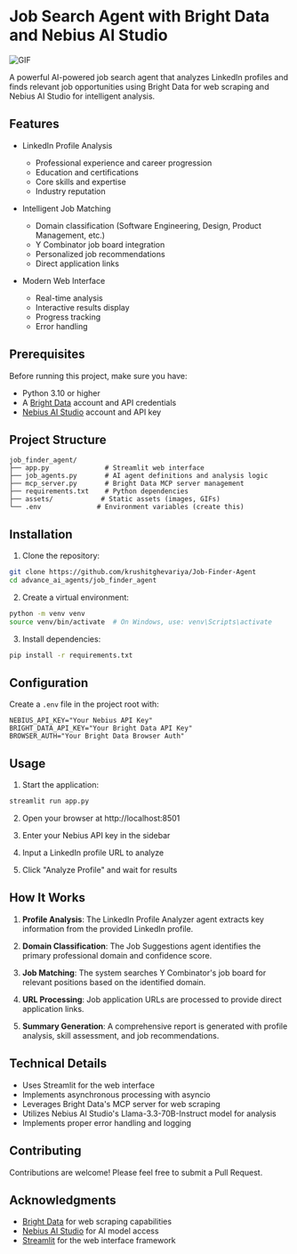 # Job Search Agent with Bright Data and Nebius AI Studio

![GIF](./assets/job-search.gif)

A powerful AI-powered job search agent that analyzes LinkedIn profiles and finds relevant job opportunities using Bright Data for web scraping and Nebius AI Studio for intelligent analysis.

## Features

- LinkedIn Profile Analysis

  - Professional experience and career progression
  - Education and certifications
  - Core skills and expertise
  - Industry reputation

- Intelligent Job Matching

  - Domain classification (Software Engineering, Design, Product Management, etc.)
  - Y Combinator job board integration
  - Personalized job recommendations
  - Direct application links

- Modern Web Interface
  - Real-time analysis
  - Interactive results display
  - Progress tracking
  - Error handling


## Prerequisites

Before running this project, make sure you have:

- Python 3.10 or higher
- A [Bright Data](https://brightdata.com/) account and API credentials
- [Nebius AI Studio](https://studio.nebius.com/) account and API key

## Project Structure

```
job_finder_agent/
├── app.py              # Streamlit web interface
├── job_agents.py       # AI agent definitions and analysis logic
├── mcp_server.py       # Bright Data MCP server management
├── requirements.txt    # Python dependencies
├── assets/            # Static assets (images, GIFs)
└── .env              # Environment variables (create this)
```

## Installation

1. Clone the repository:

```bash
git clone https://github.com/krushitghevariya/Job-Finder-Agent
cd advance_ai_agents/job_finder_agent
```

2. Create a virtual environment:

```bash
python -m venv venv
source venv/bin/activate  # On Windows, use: venv\Scripts\activate
```

3. Install dependencies:

```bash
pip install -r requirements.txt
```

## Configuration

Create a `.env` file in the project root with:

```
NEBIUS_API_KEY="Your Nebius API Key"
BRIGHT_DATA_API_KEY="Your Bright Data API Key"
BROWSER_AUTH="Your Bright Data Browser Auth"
```

## Usage

1. Start the application:

```bash
streamlit run app.py
```

2. Open your browser at http://localhost:8501

3. Enter your Nebius API key in the sidebar

4. Input a LinkedIn profile URL to analyze

5. Click "Analyze Profile" and wait for results

## How It Works

1. **Profile Analysis**: The LinkedIn Profile Analyzer agent extracts key information from the provided LinkedIn profile.

2. **Domain Classification**: The Job Suggestions agent identifies the primary professional domain and confidence score.

3. **Job Matching**: The system searches Y Combinator's job board for relevant positions based on the identified domain.

4. **URL Processing**: Job application URLs are processed to provide direct application links.

5. **Summary Generation**: A comprehensive report is generated with profile analysis, skill assessment, and job recommendations.

## Technical Details

- Uses Streamlit for the web interface
- Implements asynchronous processing with asyncio
- Leverages Bright Data's MCP server for web scraping
- Utilizes Nebius AI Studio's Llama-3.3-70B-Instruct model for analysis
- Implements proper error handling and logging

## Contributing

Contributions are welcome! Please feel free to submit a Pull Request.

## Acknowledgments

- [Bright Data](https://brightdata.com/) for web scraping capabilities
- [Nebius AI Studio](https://studio.nebius.com/) for AI model access
- [Streamlit](https://streamlit.io/) for the web interface framework
